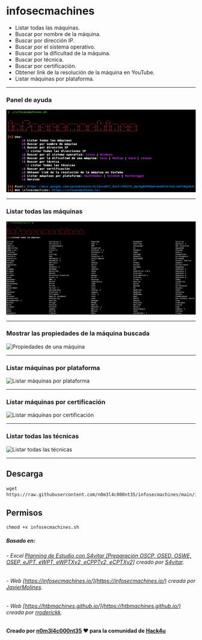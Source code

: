 # infosecmachines

- Listar todas las máquinas.
- Buscar por nombre de la máquina.
- Buscar por dirección IP.
- Buscar por el sistema operativo.
- Buscar por la dificultad de la máquina.
- Buscar por técnica.
- Buscar por certificación.
- Obtener link de la resolución de la máquina en YouTube.
- Listar máquinas por plataforma.

---

### Panel de ayuda
<img title="Panel de ayuda" alt="Panel de ayuda" src="/images/infosecmachines.png">

---
### Listar todas las máquinas
<img title="Listar todas las máquinas" alt="Todas las máquinas" src="/images/listar_todas_las_maquinas.png">

---
### Mostrar las propiedades de la máquina buscada
<img title="Propiedades de una máquina" alt="Propiedades de una máquina" src="/images/machine.png">

---
### Listar máquinas por plataforma
<img title="Listar máquinas por plataforma" alt="Listar máquinas por plataforma" src="/images/platform.png">

---
### Listar máquinas por certificación
<img title="Listar máquinas por certificación" alt="Listar máquinas por certificación" src="/images/certification.png">

---
### Listar todas las técnicas
<img title="Listar todas las técnicas" alt="Listar todas las técnicas" src="/images/list_techniques.png">

---

## Descarga

```shell
wget https://raw.githubusercontent.com/n0m3l4c000nt35/infosecmachines/main/infosecmachines.sh
```

## Permisos

```shell
chmod +x infosecmachines.sh
```

##### Basado en:
###### - Excel [Planning de Estudio con S4vitar [Preparación OSCP, OSED, OSWE, OSEP, eJPT, eWPT, eWPTXv2, eCPPTv2, eCPTXv2]](https://docs.google.com/spreadsheets/d/1dzvaGlT_0xnT-PGO27Z_4prHgA8PHIpErmoWdlUrSoA/edit#gid=0) creado por [S4vitar](https://github.com/s4vitar).
###### - Web [https://infosecmachines.io/](https://infosecmachines.io/) creada por [JavierMolines](https://github.com/JavierMolines/).
###### - Web [https://htbmachines.github.io/](https://htbmachines.github.io/) creada por [rroderickk](https://github.com/rroderickk).

#### Creado por [n0m3l4c000nt35](https://github.com/n0m3l4c000nt35) ♥ para la comunidad de [Hack4u](https://hack4u.io/)
